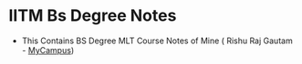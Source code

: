 # IITM Bs Degree Notes

- This Contains BS Degree MLT Course Notes of Mine ( Rishu Raj Gautam - [MyCampus](youtube.com/@mywoncampus))